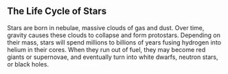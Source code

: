 ## The Life Cycle of Stars

Stars are born in nebulae, massive clouds of gas and dust. Over time, gravity causes these clouds to collapse and form protostars. Depending on their mass, stars will spend millions to billions of years fusing hydrogen into helium in their cores. When they run out of fuel, they may become red giants or supernovae, and eventually turn into white dwarfs, neutron stars, or black holes.
